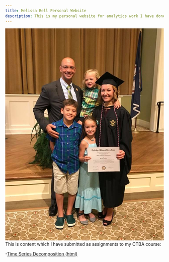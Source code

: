 ```yaml
---
title: Melissa Bell Personal Website
description: This is my personal website for analytics work I have done in my Competing Through Business Analytics Course at the College of William and Mary.
---
```

![My Picture](/pics/MelissaBellGraduation.jpg)
This is content which I have submitted as assignments to my CTBA course:

-[Time Series Decomposition (html)](/TimeSeries/index.md)
